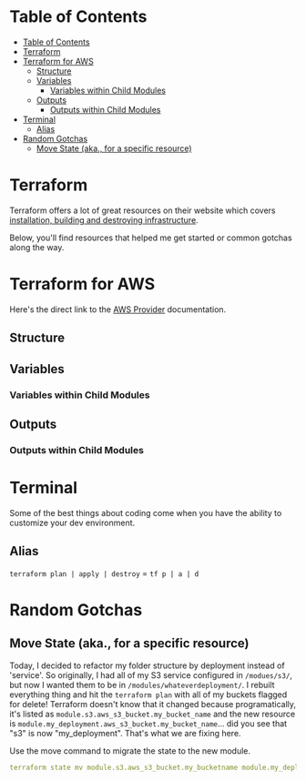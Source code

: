 # Table of Contents
- [Table of Contents](#table-of-contents)
- [Terraform](#terraform)
- [Terraform for AWS](#terraform-for-aws)
  - [Structure](#structure)
  - [Variables](#variables)
    - [Variables within Child Modules](#variables-within-child-modules)
  - [Outputs](#outputs)
    - [Outputs within Child Modules](#outputs-within-child-modules)
- [Terminal](#terminal)
  - [Alias](#alias)
- [Random Gotchas](#random-gotchas)
  - [Move State (aka., for a specific resource)](#move-state-aka-for-a-specific-resource)


# Terraform 
Terraform offers a lot of great resources on their website which covers [installation, building and destroying infrastructure](https://developer.hashicorp.com/tutorials/library?product=terraform). 

Below, you'll find resources that helped me get started or common gotchas along the way. 

# Terraform for AWS
Here's the direct link to the [AWS Provider](https://registry.terraform.io/providers/hashicorp/aws/latest/docs) documentation. 

## Structure

## Variables 

### Variables within Child Modules

## Outputs

### Outputs within Child Modules

# Terminal
Some of the best things about coding come when you have the ability to customize your dev environment. 

## Alias 
`terraform plan | apply | destroy` = `tf p | a | d`

# Random Gotchas
## Move State (aka., for a specific resource)
Today, I decided to refactor my folder structure by deployment instead of 'service'. So originally, I had all of my S3 service configured in `/modues/s3/`, but now I wanted them to be in `/modules/whateverdeployment/`. I rebuilt everything thing and hit the `terraform plan` with all of my buckets flagged for delete! 
Terraform doesn't know that it changed because programatically, it's listed as `module.s3.aws_s3_bucket.my_bucket_name` and the new resource is `module.my_deployment.aws_s3_bucket.my_bucket_name`... did you see that "s3" is now "my_deployment". That's what we are fixing here. 

Use the move command to migrate the state to the new module. 

```YAML
terraform state mv module.s3.aws_s3_bucket.my_bucketname module.my_deployment.aws_s3_bucket.my_bucket
```